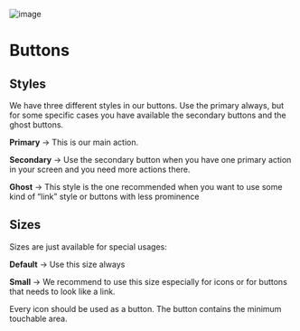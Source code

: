 ![image](https://user-images.githubusercontent.com/8384392/154288165-dcfce9f6-9cd4-47e9-940e-cd19b604eaba.png)

# Buttons

## Styles
We have three different styles in our buttons. Use the primary always, but for some specific cases you have available the secondary buttons and the ghost buttons.

**Primary** → This is our main action.

**Secondary** → Use the secondary button when you have one primary action in your screen and you need more actions there.

**Ghost** → This style is the one recommended when you want to use some kind of “link” style or buttons with less prominence

## Sizes
Sizes are just available for special usages:

**Default** → Use this size always

**Small** → We recommend to use this size especially for icons or for buttons that needs to look like a link.

Every icon should be used as a button. The button contains the minimum touchable area.

